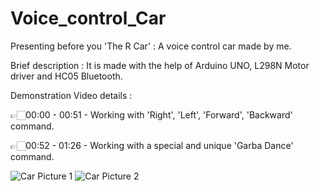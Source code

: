# Voice_control_Car

Presenting before you 'The R Car' : A voice control car made by me.

Brief description : It is made with the help of Arduino UNO, L298N Motor driver and HC05 Bluetooth.

Demonstration Video details :

👉🏻00:00 - 00:51 - Working with 'Right', 'Left', 'Forward', 'Backward' command.

👉🏻00:52 - 01:26 - Working with a special and unique 'Garba Dance' command.

![Car Picture 1](https://user-images.githubusercontent.com/78155393/149631528-34348ad0-fccc-46ad-8102-651ba5070fb4.jpg)
![Car Picture 2](https://user-images.githubusercontent.com/78155393/149631977-ceb2704e-de2d-40d6-82d9-fc3c6f23e3d6.jpg)


